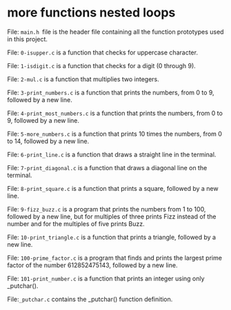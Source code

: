 # more functions nested loops

File: `main.h `file is the header file containing all the function prototypes used in this project.

File: `0-isupper.c` is a function that checks for uppercase character.

File: `1-isdigit.c` is a function that checks for a digit (0 through 9).

File: `2-mul.c` is a function that multiplies two integers.

File: `3-print_numbers.c` is a function that prints the numbers, from 0 to 9, followed by a new line.

File: `4-print_most_numbers.c` is a function that prints the numbers, from 0 to 9, followed by a new line.

File: `5-more_numbers.c` is a function that prints 10 times the numbers, from 0 to 14, followed by a new line.

File: `6-print_line.c` is a function that draws a straight line in the terminal.

File: `7-print_diagonal.c` is a function that draws a diagonal line on the terminal.

File: `8-print_square.c` is a function that prints a square, followed by a new line.

File: `9-fizz_buzz.c` is a program that prints the numbers from 1 to 100, followed by a new line, but for multiples of three prints Fizz instead of the number and for the multiples of five prints Buzz.

File: `10-print_triangle.c` is a function that prints a triangle, followed by a new line.

File: `100-prime_factor.c` is a program that finds and prints the largest prime factor of the number 612852475143, followed by a new line.

File: `101-print_number.c` is a function that prints an integer using only _putchar().

File:`_putchar.c` contains the _putchar() function definition.

